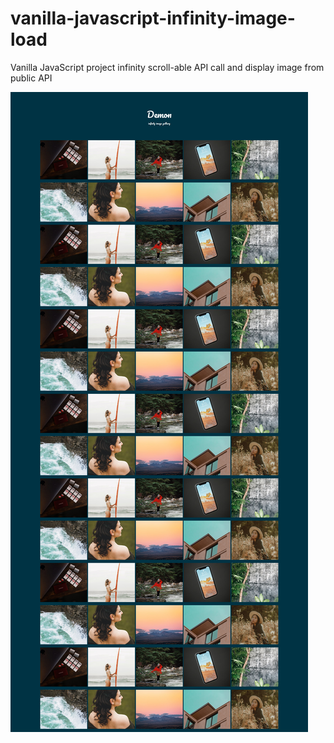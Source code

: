 # vanilla-javascript-infinity-image-load
Vanilla JavaScript project infinity scroll-able API call and display image from public API

![screenshot](https://raw.githubusercontent.com/Jobayerdev/vanilla-javascript-infinity-image-load/master/Screenshot_2020-11-14%20Image%20Showcase.jpg)

